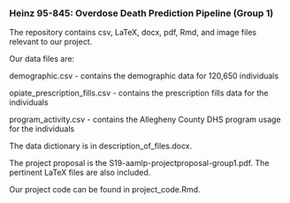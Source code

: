 ### Heinz 95-845: Overdose Death Prediction Pipeline (Group 1)

The repository contains csv, LaTeX, docx, pdf, Rmd, and image files relevant to our project. 

Our data files are:

demographic.csv - contains the demographic data for 120,650 individuals

opiate_prescription_fills.csv - contains the prescription fills data for the individuals

program_activity.csv - contains the Allegheny County DHS program usage for the individuals 

The data dictionary is in description_of_files.docx.

The project proposal is the S19-aamlp-projectproposal-group1.pdf. The pertinent LaTeX files are also included. 

Our project code can be found in project_code.Rmd.
